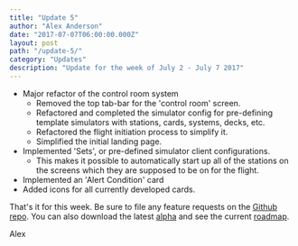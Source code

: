 ```yaml
---
title: "Update 5"
author: "Alex Anderson"
date: "2017-07-07T06:00:00.000Z"
layout: post
path: "/update-5/"
category: "Updates"
description: "Update for the week of July 2 - July 7 2017"
---
```


* Major refactor of the control room system
    - Removed the top tab-bar for the 'control room' screen.
    - Refactored and completed the simulator config for pre-defining template simulators with stations, cards, systems, decks, etc.
    - Refactored the flight initiation process to simplify it.
    - Simplified the initial landing page.
* Implemented 'Sets', or pre-defined simulator client configurations.
    - This makes it possible to automatically start up all of the stations on the screens which they are supposed to be on for the flight.
* Implemented an 'Alert Condition' card
* Added icons for all currently developed cards.

That's it for this week. Be sure to file any feature requests on the [Github repo](https://github.com/Thorium-Sim/thorium/issues). You can also download the latest [alpha](https://github.com/Thorium-Sim/thorium/releases) and see the current [roadmap](https://github.com/Thorium-Sim/thorium/projects/2).

Alex
